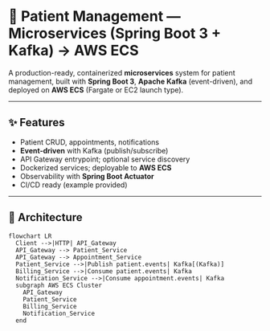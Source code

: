# 🏥 Patient Management — Microservices (Spring Boot 3 + Kafka) → AWS ECS

A production-ready, containerized **microservices** system for patient management, built with **Spring Boot 3**, **Apache Kafka** (event-driven), and deployed on **AWS ECS** (Fargate or EC2 launch type).

---

## ✨ Features

- Patient CRUD, appointments, notifications
- **Event-driven** with Kafka (publish/subscribe)
- API Gateway entrypoint; optional service discovery
- Dockerized services; deployable to **AWS ECS**
- Observability with **Spring Boot Actuator**
- CI/CD ready (example provided)

---

## 🧱 Architecture

```mermaid
flowchart LR
  Client -->|HTTP| API_Gateway
  API_Gateway --> Patient_Service
  API_Gateway --> Appointment_Service
  Patient_Service -->|Publish patient.events| Kafka[(Kafka)]
  Billing_Service -->|Consume patient.events| Kafka
  Notification_Service -->|Consume appointment.events| Kafka
  subgraph AWS ECS Cluster
    API_Gateway
    Patient_Service
    Billing_Service
    Notification_Service
  end
